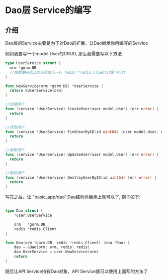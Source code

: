 # Dao层 Service的编写

## 介绍

Dao层的Service主要是为了对Dao的扩展，让Dao继承你所编写的Service

例如我要写一个model.User的CRUD, 那么我需要写以下方法

```go
type UserService struct {
  orm *gorm.DB
  //如需要Redis的话再加入一行 redis *redis.Client也是可行的
}

func NewService(orm *gorm.DB) *UserService {
  return &UserService{orm}
}

//创建用户
func (service *UserService) CreateUser(user model.User) (err error) {
  return
}

//获取用户
func (service *UserService) FindUserByID(id uint64) (user model.User, err error) {
  return
}

//更新用户
func (service *UserService) UpdateUser(user model.User) (err error) {
  return
}

//删除用户
func (service *UserService) DestroyUserByID(id uint64) (err error) {
  return
}
```

写完之后，让 "basic_app/dao".Dao结构体继承上就可以了, 例子如下:

```go

type Dao struct {
	*user.UserService

	orm   *gorm.DB
	redis *redis.Client
}

func New(orm *gorm.DB, redis *redis.Client) (dao *Dao) {
	dao = &Dao{orm: orm, redis: redis}
	dao.UserService = user.NewService(orm)
	return
}
```
随后让API Service持有Dao对象，API Service就可以使用上面写的方法了